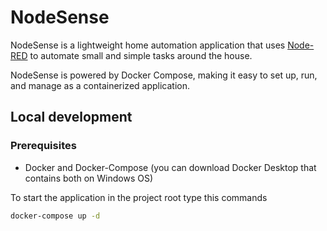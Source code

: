 # NodeSense

NodeSense is a lightweight home automation application that uses [Node-RED](https://nodered.org/) to automate small and simple tasks around the house.

NodeSense is powered by Docker Compose, making it easy to set up, run, and manage as a containerized application.

## Local development

### Prerequisites
- Docker and Docker-Compose (you can download Docker Desktop that contains both on Windows OS)


To start the application in the project root type this commands

```bash
docker-compose up -d
```